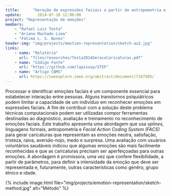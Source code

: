 ```yaml
---
title:      "Geração de expressões faciais a partir de antropometria e gramáticas para aplicação em jogos psiquiátricos"
update:       2014-07-16 12:00:00
project: "Representação de emoções"
members:
    - "Rafael Luiz Testa"
    - "Ariane Machado Lima"
    - "Fátima L. S. Nunes"
header-img: "img/projects/emotion-representation/sketch-au2.jpg"
links:
    - name: "Relatório"
      url: "files/researches/Testa2014GeracoCaricaturas.pdf"
    - name: "Código Fonte"
      url: "https://github.com/lapisusp/STEF"
    - name: "Artigo CBMS"
      url: https://ieeexplore.ieee.org/abstract/document/7167505/
---
```


Processar e identificar emoções faciais é um componente essencial para estabelecer interação entre pessoas. Alguns transtornos psiquiátricos podem limitar a capacidade de um indivíduo em reconhecer emoções em expressões faciais. A fim de contribuir com a solução deste problema técnicas computacionais podem ser utilizadas compor ferramentas  destinadas ao diagnóstico, avaliação e treinamento no reconhecimento de emoções faciais. Este trabalho apresenta uma abordagem que usa *splines*, linguagens formais, antropometria e  *Facial Action Coding System (FACS)* para gerar caricaturas que representam as emoções neutra, satisfação, tristeza, raiva, aversão-nojo, medo e surpresa. Uma avaliação com usuários voluntários saudáveis indicou que algumas emoções são mais facilmente reconhecidas e que as caricaturas precisam ser aperfeiçoadas para outras emoções. A abordagem é promissora, uma vez que confere flexibilidade, a partir de parâmetros, para definir a intensidade da emoção que deve ser representada e, futuramente, outras características como genêro, grupo étnico e idade.

{% include image.html file="img/projects/emotion-representation/sketch-method.jpg" alt="Método" %}
